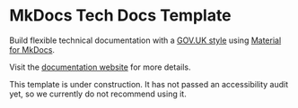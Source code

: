 # MkDocs Tech Docs Template

Build flexible technical documentation with a [GOV.UK style](https://design-system.service.gov.uk/) using [Material for MkDocs](https://squidfunk.github.io/mkdocs-material/).

Visit the [documentation website](https://ministryofjustice.github.io/mkdocs-tech-docs-template/) for more details.

This template is under construction. It has not passed an accessibility audit yet, so we currently do not recommend using it.
